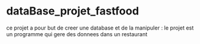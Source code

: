 # dataBase_projet_fastfood
ce projet a pour but de creer une database et de la manipuler : le projet est un programme qui gere des donnees dans un restaurant
